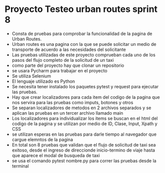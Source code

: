 # Proyecto Testeo urban routes sprint 8
- Consta de pruebas para comprobar la funcionalidad de la pagina de Urban Routes.
- Urban routes es una pagina con la que se puede solicitar un medio de transporte de acuerdo a las necesidades del solicitante
- Las pruebas utilizadas de este proyecto comprueban cada uno de los pasos del flujo completo de la solicitud de un taxi
- como parte del proyecto hay que clonar un repositorio 
- se usara Pycharm para trabajar en el proyecto
- Se utiliza Selenium
- El lenguaje utilizado es Python
- Se necesita tener instalado los paquetes pytest y request para ejecutar las pruebas.
- Hay que crear localizadores para cada item del codigo de la pagina que nos servira para las pruebas como imputs, botones y otros
- Se separan localizadores de metodos en 2 archivos separados y se aplican las pruebas en un tercer archivo llamado main
- Los localizadores para individualizar los items se buscan en el html del codigo de la pagina y se utilizan por medio de ID, Clase, Input, Xpath y CSS
- se utilizan esperas en las pruebas para darle tiempo al navegador que cargue elemntos de la pagina
- En total son 8 pruebas que validan que el flujo de solicitud de taxi sea exitoso, desde el ingreso de direccionde inicio-termino de viaje hasta que aparece el modal de busqueda de taxi
- se usa el comando pytest nombre.py para correr las pruebas desde la terminal
